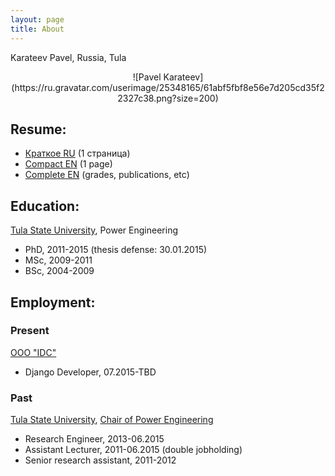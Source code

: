 ```yaml
---
layout: page
title: About
---
```


Karateev Pavel, Russia, Tula

<center>
![Pavel Karateev](https://ru.gravatar.com/userimage/25348165/61abf5fbf8e56e7d205cd35f22327c38.png?size=200)
</center>

## Resume:

- [Краткое RU](../assets/resume/compact_RU.pdf) (1 страница)
- [Compact EN](../assets/resume/compact.pdf) (1 page)
- [Complete EN](../assets/resume/complete.pdf) (grades, publications, etc)

## Education:

[Tula State University](http://tsu.tula.ru/), Power Engineering

- PhD, 2011-2015 (thesis defense: 30.01.2015)
- МSc, 2009-2011
- BSc, 2004-2009

## Employment:
### Present

[OOO "IDC"](https://www.idctula.ru/)

- Django Developer, 07.2015-TBD

### Past

[Tula State University](http://tsu.tula.ru/), [Chair of Power Engineering](http://tsu.tula.ru/ivts/depts/electro/)

- Research Engineer, 2013-06.2015
- Assistant Lecturer, 2011-06.2015 (double jobholding)
- Senior research assistant, 2011-2012
